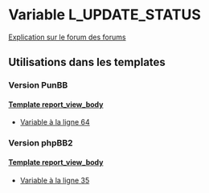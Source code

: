 # Variable L_UPDATE_STATUS
[Explication sur le forum des forums](http://forum.forumactif.com/t294113-listing-des-variables#L_UPDATE_STATUS)
## Utilisations dans les templates
### Version PunBB
#### [Template report_view_body](punbb/report_view_body.md)
* [Variable à la ligne 64](../punbb/report_view_body.tpl#L64)
### Version phpBB2
#### [Template report_view_body](subsilver/report_view_body.md)
* [Variable à la ligne 35](../subsilver/report_view_body.tpl#L35)